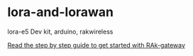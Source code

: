 # lora-and-lorawan
lora-e5 Dev kit, arduino, rakwireless 


<a href="https://medium.com/@dev-ansh-r/lora-the-beginning-of-a-new-era-5e9c5e7925cc" target="_blank">Read the step by step guide to get started with RAk-gateway </a>
